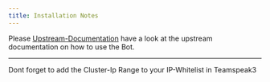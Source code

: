 ```yaml
---
title: Installation Notes
---
```



Please
[Upstream-Documentation](https://www.stefan1200.de/documentation/jts3servermod/readme.html)
have a look at the upstream documentation on how to use the Bot.

---

Dont forget to add the Cluster-Ip Range to your IP-Whitelist in Teamspeak3